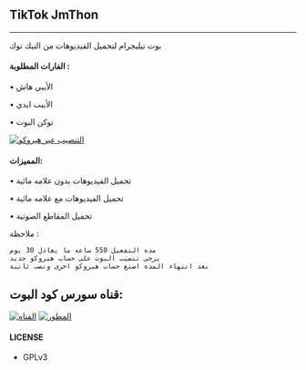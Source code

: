 ## TikTok JmThon
---

بوت تيليجرام لتحميل الفيديوهات من التيك توك


#### الفارات المطلوبة :
• الأيبي هاش

• الأيبب ايدي

• توكن البوت

[![التنصيب عبر هيروكو](https://www.herokucdn.com/deploy/button.svg)](https://heroku.com/deploy?template=https://github.com/SLOM2539/TikTok)

#### المميزات:

• تحميل الفيديوهات بدون علامه مائية

• تحميل الفيديوهات مع علامه مائية

• تحميل المقاطع الصوتية


ملاحظة :

```
مده التفعيل 550 ساعه ما يعادل 30 يوم
يرجى تنصيب البوت على حساب هيروكو جديد
بعد انتهاء المده اصنع حساب هيروكو اخرى ونصب ثانية 
```

## قناه سورس كود البوت:

[![القناه](https://img.shields.io/badge/TG-Channel-30302f?style=flat&logo=telegram)](https://t.me/KKRCK)
[![المطور](https://img.shields.io/badge/TG-Group-30302f?style=flat&logo=telegram)](https://t.me/UKKKP)


#### LICENSE
- GPLv3
